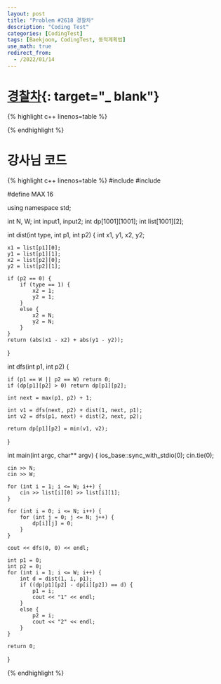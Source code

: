 ```yaml
---
layout: post
title: "Problem #2618 경찰차"
description: "Coding Test"
categories: [CodingTest]
tags: [Baekjoon, CodingTest, 동적계획법]
use_math: true
redirect_from:
  - /2022/01/14
---
```


# [경찰차](https://www.acmicpc.net/problem/2618){: target="_ blank"}

{% highlight c++ linenos=table %} 

{% endhighlight %}


# 강사님 코드

{% highlight c++ linenos=table %} 
#include <iostream>
#include <algorithm>

#define MAX 16

using namespace std;

int N, W;
int input1, input2;
int dp[1001][1001];
int list[1001][2];

int dist(int type, int p1, int p2) {
    int x1, y1, x2, y2;

    x1 = list[p1][0];
    y1 = list[p1][1];
    x2 = list[p2][0];
    y2 = list[p2][1];

    if (p2 == 0) {
        if (type == 1) {
            x2 = 1;
            y2 = 1;
        }
        else {
            x2 = N;
            y2 = N;
        }
    }
    return (abs(x1 - x2) + abs(y1 - y2));
}

int dfs(int p1, int p2) {

    if (p1 == W || p2 == W) return 0;
    if (dp[p1][p2] > 0) return dp[p1][p2];

    int next = max(p1, p2) + 1;

    int v1 = dfs(next, p2) + dist(1, next, p1);
    int v2 = dfs(p1, next) + dist(2, next, p2);

    return dp[p1][p2] = min(v1, v2);
}

int main(int argc, char** argv) {
    ios_base::sync_with_stdio(0);
    cin.tie(0);

    cin >> N;
    cin >> W;

    for (int i = 1; i <= W; i++) {
        cin >> list[i][0] >> list[i][1];
    }

    for (int i = 0; i <= N; i++) {
        for (int j = 0; j <= N; j++) {
            dp[i][j] = 0;
        }
    }

    cout << dfs(0, 0) << endl;

    int p1 = 0;
    int p2 = 0;
    for (int i = 1; i <= W; i++) {
        int d = dist(1, i, p1);
        if ((dp[p1][p2] - dp[i][p2]) == d) {
            p1 = i;
            cout << "1" << endl;
        }
        else {
            p2 = i;
            cout << "2" << endl;
        }
    }

    return 0;
}

{% endhighlight %}
